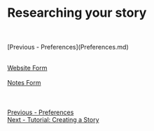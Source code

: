# Researching your story #
 <br/>
 <br/>
[Previous - Preferences](Preferences.md) <br/>
 <br/>

[Website Form](Website_Form.md) <br/><br/>
[Notes Form](Notes_Form.md) <br/><br/>
 <br/> <br/>
[Previous - Preferences](Preferences.md) <br/>
[Next - Tutorial: Creating a Story](Tutorial_Creating_a_Story.md) <br/>
